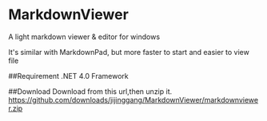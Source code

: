 MarkdownViewer
==============

A light markdown viewer &amp; editor for windows

It's similar with MarkdownPad, but more faster to start and easier to view file 

##Requirement
.NET 4.0 Framework

##Download
Download from this url,then unzip it.
    <https://github.com/downloads/jijinggang/MarkdownViewer/markdownviewer.zip>